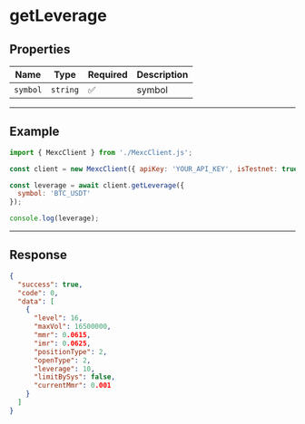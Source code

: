 
# getLeverage

## Properties

| **Name**           | **Type**   | **Required** | **Description** |
|--------------------|------------|--------------|------------------|
| `symbol`           | `string`   | ✅            | symbol |

---

## Example

```js
import { MexcClient } from './MexcClient.js';

const client = new MexcClient({ apiKey: 'YOUR_API_KEY', isTestnet: true });

const leverage = await client.getLeverage({
  symbol: 'BTC_USDT'
});

console.log(leverage);
```

---

## Response

```JSON
{
  "success": true,
  "code": 0,
  "data": [
    {
      "level": 16,
      "maxVol": 16500000,
      "mmr": 0.0615,
      "imr": 0.0625,
      "positionType": 2,
      "openType": 2,
      "leverage": 10,
      "limitBySys": false,
      "currentMmr": 0.001
    }
  ]
}
```